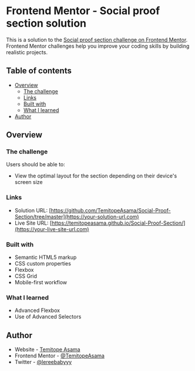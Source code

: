 # Frontend Mentor - Social proof section solution

This is a solution to the [Social proof section challenge on Frontend Mentor](https://www.frontendmentor.io/challenges/social-proof-section-6e0qTv_bA). Frontend Mentor challenges help you improve your coding skills by building realistic projects. 

## Table of contents

- [Overview](#overview)
  - [The challenge](#the-challenge)
  - [Links](#links)
  - [Built with](#built-with)
  - [What I learned](#what-i-learned)
- [Author](#author)


## Overview

### The challenge

Users should be able to:

- View the optimal layout for the section depending on their device's screen size


### Links

- Solution URL: [https://github.com/TemitopeAsama/Social-Proof-Section/tree/master](https://your-solution-url.com)
- Live Site URL: [https://temitopeasama.github.io/Social-Proof-Section/](https://your-live-site-url.com)


### Built with

- Semantic HTML5 markup
- CSS custom properties
- Flexbox
- CSS Grid
- Mobile-first workflow


### What I learned
- Advanced Flexbox
- Use of Advanced Selectors

## Author

- Website - [Temitope Asama](https://www.your-site.com)
- Frontend Mentor - [@TemitopeAsama](https://www.frontendmentor.io/profile/yourusername)
- Twitter - [@lereebabyyy](https://www.twitter.com/yourusername)

